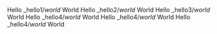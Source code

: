 Hello _hello1/_world_ World
Hello _hello2/_world_ World
Hello _hello3/_world_ World
Hello _hello4/_world_ World
Hello _hello4/_world_ World
Hello _hello4/_world_ World
